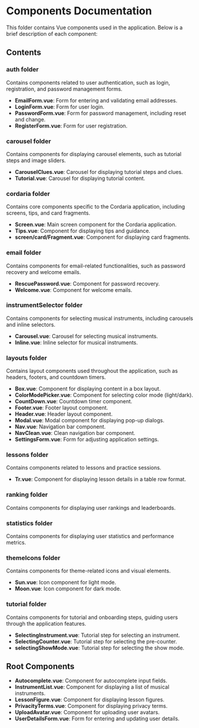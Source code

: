 # Components Documentation

This folder contains Vue components used in the application. Below is a brief description of each component:

## Contents

### auth folder
Contains components related to user authentication, such as login, registration, and password management forms.

- **EmailForm.vue**: Form for entering and validating email addresses.
- **LoginForm.vue**: Form for user login.
- **PasswordForm.vue**: Form for password management, including reset and change.
- **RegisterForm.vue**: Form for user registration.

### carousel folder
Contains components for displaying carousel elements, such as tutorial steps and image sliders.

- **CarouselClues.vue**: Carousel for displaying tutorial steps and clues.
- **Tutorial.vue**: Carousel for displaying tutorial content.

### cordaria folder
Contains core components specific to the Cordaria application, including screens, tips, and card fragments.

- **Screen.vue**: Main screen component for the Cordaria application.
- **Tips.vue**: Component for displaying tips and guidance.
- **screen/card/Fragment.vue**: Component for displaying card fragments.

### email folder
Contains components for email-related functionalities, such as password recovery and welcome emails.

- **RescuePassword.vue**: Component for password recovery.
- **Welcome.vue**: Component for welcome emails.

### instrumentSelector folder
Contains components for selecting musical instruments, including carousels and inline selectors.

- **Carousel.vue**: Carousel for selecting musical instruments.
- **Inline.vue**: Inline selector for musical instruments.

### layouts folder
Contains layout components used throughout the application, such as headers, footers, and countdown timers.

- **Box.vue**: Component for displaying content in a box layout.
- **ColorModePicker.vue**: Component for selecting color mode (light/dark).
- **CountDown.vue**: Countdown timer component.
- **Footer.vue**: Footer layout component.
- **Header.vue**: Header layout component.
- **Modal.vue**: Modal component for displaying pop-up dialogs.
- **Nav.vue**: Navigation bar component.
- **NavClean.vue**: Clean navigation bar component.
- **SettingsForm.vue**: Form for adjusting application settings.

### lessons folder
Contains components related to lessons and practice sessions.

- **Tr.vue**: Component for displaying lesson details in a table row format.

### ranking folder
Contains components for displaying user rankings and leaderboards.

### statistics folder
Contains components for displaying user statistics and performance metrics.

### themeIcons folder
Contains components for theme-related icons and visual elements.

- **Sun.vue**: Icon component for light mode.
- **Moon.vue**: Icon component for dark mode.

### tutorial folder
Contains components for tutorial and onboarding steps, guiding users through the application features.

- **SelectingInstrument.vue**: Tutorial step for selecting an instrument.
- **SelectingCounter.vue**: Tutorial step for selecting the pre-counter.
- **selectingShowMode.vue**: Tutorial step for selecting the show mode.

## Root Components

- **Autocomplete.vue**: Component for autocomplete input fields.
- **InstrumentList.vue**: Component for displaying a list of musical instruments.
- **LessonFigure.vue**: Component for displaying lesson figures.
- **PrivacityTerms.vue**: Component for displaying privacy terms.
- **UploadAvatar.vue**: Component for uploading user avatars.
- **UserDetailsForm.vue**: Form for entering and updating user details.

